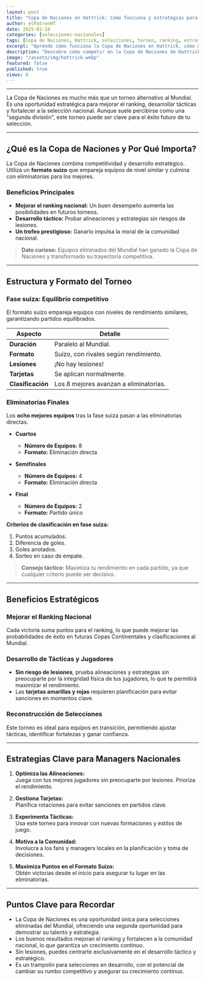 ```yaml
---
layout: post
title: "Copa de Naciones en Hattrick: Cómo funciona y estrategias para ganar"
author: elPatronHT
date: 2025-01-18
categories: [selecciones-nacionales]
tags: [Copa de Naciones, Hattrick, selecciones, torneo, ranking, estrategias]
excerpt: "Aprende cómo funciona la Copa de Naciones en Hattrick, cómo mejorar el rendimiento de tu selección y qué estrategias usar para escalar en el ranking internacional."
description: "Descubre cómo competir en la Copa de Naciones de Hattrick, entender su impacto en el ranking y desarrollar estrategias efectivas para llevar a tu selección al éxito."
image: "/assets/img/hattrick.webp"
featured: false
published: true
views: 0
---
```

---

La Copa de Naciones es mucho más que un torneo alternativo al Mundial. Es una oportunidad estratégica para mejorar el ranking, desarrollar tácticas y fortalecer a la selección nacional. Aunque suele percibirse como una "segunda división", este torneo puede ser clave para el éxito futuro de tu selección.

---

## ¿Qué es la Copa de Naciones y Por Qué Importa?

La Copa de Naciones combina competitividad y desarrollo estratégico. Utiliza un **formato suizo** que empareja equipos de nivel similar y culmina con eliminatorias para los mejores.

### Beneficios Principales

- **Mejorar el ranking nacional:** Un buen desempeño aumenta las posibilidades en futuros torneos.
- **Desarrollo táctico:** Probar alineaciones y estrategias sin riesgos de lesiones.
- **Un trofeo prestigioso:** Ganarlo impulsa la moral de la comunidad nacional.

> **Dato curioso:** Equipos eliminados del Mundial han ganado la Copa de Naciones y transformado su trayectoria competitiva.

---

## Estructura y Formato del Torneo

### Fase suiza: Equilibrio competitivo

El formato suizo empareja equipos con niveles de rendimiento similares, garantizando partidos equilibrados.

| **Aspecto**       | **Detalle**                            |
| ----------------- | -------------------------------------- |
| **Duración**      | Paralelo al Mundial.                   |
| **Formato**       | Suizo, con rivales según rendimiento.  |
| **Lesiones**      | ¡No hay lesiones!                      |
| **Tarjetas**      | Se aplican normalmente.                |
| **Clasificación** | Los 8 mejores avanzan a eliminatorias. |

### Eliminatorias Finales

Los **ocho mejores equipos** tras la fase suiza pasan a las eliminatorias directas.

- **Cuartos**

  - **Número de Equipos:** 8
  - **Formato:** Eliminación directa

- **Semifinales**

  - **Número de Equipos:** 4
  - **Formato:** Eliminación directa

- **Final**
  - **Número de Equipos:** 2
  - **Formato:** Partido único

**Criterios de clasificación en fase suiza:**

1. Puntos acumulados.
2. Diferencia de goles.
3. Goles anotados.
4. Sorteo en caso de empate.

> **Consejo táctico:** Maximiza tu rendimiento en cada partido, ya que cualquier criterio puede ser decisivo.

---

## Beneficios Estratégicos

### Mejorar el Ranking Nacional

Cada victoria suma puntos para el ranking, lo que puede mejorar las probabilidades de éxito en futuras Copas Continentales y clasificaciones al Mundial.

### Desarrollo de Tácticas y Jugadores

- **Sin riesgo de lesiones**, prueba alineaciones y estrategias sin preocuparte por la integridad física de tus jugadores, lo que te permitirá maximizar el rendimiento.
- Las **tarjetas amarillas y rojas** requieren planificación para evitar sanciones en momentos clave.

### Reconstrucción de Selecciones

Este torneo es ideal para equipos en transición, permitiendo ajustar tácticas, identificar fortalezas y ganar confianza.

---

## Estrategias Clave para Managers Nacionales

1. **Optimiza las Alineaciones:**  
   Juega con tus mejores jugadores sin preocuparte por lesiones. Prioriza el rendimiento.

2. **Gestiona Tarjetas:**  
   Planifica rotaciones para evitar sanciones en partidos clave.

3. **Experimenta Tácticas:**  
   Usa este torneo para innovar con nuevas formaciones y estilos de juego.

4. **Motiva a la Comunidad:**  
   Involucra a los fans y managers locales en la planificación y toma de decisiones.

5. **Maximiza Puntos en el Formato Suizo:**  
   Obtén victorias desde el inicio para asegurar tu lugar en las eliminatorias.

---

## Puntos Clave para Recordar

- La Copa de Naciones es una oportunidad única para selecciones eliminadas del Mundial, ofreciendo una segunda oportunidad para demostrar su talento y estrategia.
- Los buenos resultados mejoran el ranking y fortalecen a la comunidad nacional, lo que garantiza un crecimiento continuo.
- Sin lesiones, puedes centrarte exclusivamente en el desarrollo táctico y estratégico.
- Es un trampolín para selecciones en desarrollo, con el potencial de cambiar su rumbo competitivo y asegurar su crecimiento continuo.
